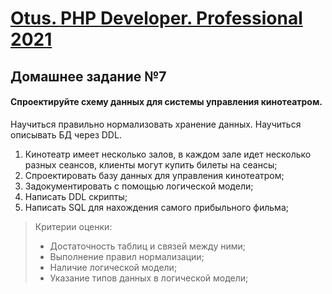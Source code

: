 [Otus. PHP Developer. Professional 2021](https://otus.ru/lessons/razrabotchik-php/?int_source=courses_catalog&int_term=programming)
==============================

## Домашнее задание №7

#### Спроектируйте схему данных для системы управления кинотеатром.

Научиться правильно нормализовать хранение данных. 
Научиться описывать БД через DDL.   

1. Кинотеатр имеет несколько залов, в каждом зале идет несколько разных сеансов, клиенты могут купить билеты на сеансы;
2. Спроектировать базу данных для управления кинотеатром;
3. Задокументировать с помощью логической модели;
4. Написать DDL скрипты;
5. Написать SQL для нахождения самого прибыльного фильма;

>Критерии оценки:
>- Достаточность таблиц и связей между ними;
>- Выполнение правил нормализации;
>- Наличие логической модели;
>- Указание типов данных в логической модели;